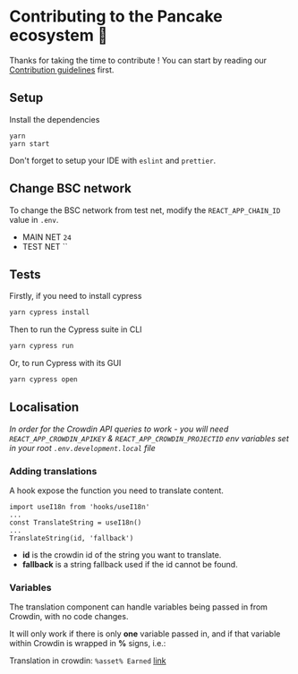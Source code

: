 # Contributing to the Pancake ecosystem 🥞

Thanks for taking the time to contribute !
You can start by reading our [Contribution guidelines](https://docs.pancakeswap.finance/code/contributing) first.

## Setup

Install the dependencies

```shell
yarn
yarn start
```

Don't forget to setup your IDE with `eslint` and `prettier`.

## Change BSC network

To change the BSC network from test net, modify the `REACT_APP_CHAIN_ID` value in `.env`.

- MAIN NET `24`
- TEST NET ``

## Tests

Firstly, if you need to install cypress

```js
yarn cypress install
```

Then to run the Cypress suite in CLI

```js
yarn cypress run
```

Or, to run Cypress with its GUI

```js
yarn cypress open
```

## Localisation

_In order for the Crowdin API queries to work - you will need `REACT_APP_CROWDIN_APIKEY` & `REACT_APP_CROWDIN_PROJECTID` env variables set in your root `.env.development.local` file_

### Adding translations

A hook expose the function you need to translate content.

```
import useI18n from 'hooks/useI18n'
...
const TranslateString = useI18n()
...
TranslateString(id, 'fallback')
```

- **id** is the crowdin id of the string you want to translate.
- **fallback** is a string fallback used if the id cannot be found.

### Variables

The translation component can handle variables being passed in from Crowdin, with no code changes.

It will only work if there is only **one** variable passed in, and if that variable within Crowdin is wrapped in **%** signs, i.e.:

Translation in crowdin: `%asset% Earned` [link](https://crowdin.com/translate/pancakeswap/8/en-de#330)
